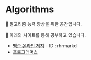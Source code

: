 # Algorithms
📖 알고리즘 능력 향상을 위한 공간입니다.

📖 아래의 사이트를 통해 공부하고 있습니다.

 * [백준 온라인 저지](https://www.acmicpc.net/) - ID : rhrmarkd
 * [프로그래머스](https://www.acmicpc.net/)
